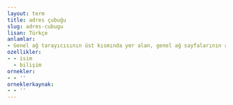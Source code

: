 ```yaml
---
layout: term
title: adres çubuğu
slug: adres-cubugu
lisan: Türkçe
anlamlar:
- Genel ağ tarayıcısının üst kısmında yer alan, genel ağ sayfalarının adres yolunun yazıldığı bölme; adres kutusu
ozellikler:
- - isim
  - bilişim
ornekler:
- - ''
orneklerkaynak:
- - ''
---
```

